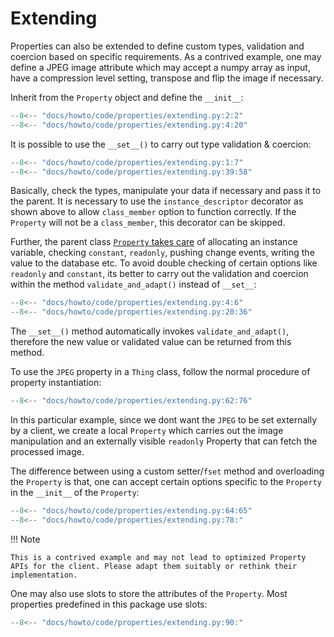 # Extending

Properties can also be extended to define custom types, validation and coercion based on specific requirements. As a contrived example, one may define a JPEG image attribute which may accept a numpy array as input, have a compression level setting, transpose and flip the image if necessary. 

Inherit from the `Property` object and define the `__init__`:

```py title='Subclassing Property' linenums="1" 
--8<-- "docs/howto/code/properties/extending.py:2:2"
--8<-- "docs/howto/code/properties/extending.py:4:20"
```

It is possible to use the `__set__()` to carry out type validation & coercion:

```py title='Validation with __set__()' linenums="1"
--8<-- "docs/howto/code/properties/extending.py:1:7"
--8<-- "docs/howto/code/properties/extending.py:39:58"
```

Basically, check the types, manipulate your data if necessary and pass it to the parent. It is necessary to use the `instance_descriptor` decorator as shown above to allow `class_member` option to function correctly. If the `Property` will not be a `class_member`, this decorator can be skipped. 

Further, the parent class [`Property` takes care](https://github.com/VigneshVSV/hololinked/blob/main/hololinked/server/property.py) of allocating an instance variable, checking `constant`, `readonly`, pushing change events, writing the value to the database etc. To avoid double checking of certain options like `readonly` and `constant`, its better to carry out the validation and coercion within the method `validate_and_adapt()` instead of `__set__`:

```py title='Validation and Adaption' linenums="1" 
--8<-- "docs/howto/code/properties/extending.py:4:6"
--8<-- "docs/howto/code/properties/extending.py:20:36"
```

The `__set__()` method automatically invokes `validate_and_adapt()`, therefore the new value or validated value can be returned from this method. 

To use the `JPEG` property in a `Thing` class, follow the normal procedure of property instantiation:

```py title="Instantiating Custom Property" linenums="1"
--8<-- "docs/howto/code/properties/extending.py:62:76"
```

In this particular example, since we dont want the `JPEG` to be set externally by a client, we create a local `Property` which carries out the image manipulation and an externally visible `readonly` Property that can fetch the processed image. 

The difference between using a custom setter/`fset` method and overloading the `Property` is that, one can accept certain options specific to the `Property` in the `__init__` of the 
`Property`: 

```py title="Reusing Custom Property" linenums="1"
--8<-- "docs/howto/code/properties/extending.py:64:65"
--8<-- "docs/howto/code/properties/extending.py:78:"
```

!!! Note

    This is a contrived example and may not lead to optimized Property APIs for the client. Please adapt them suitably or rethink their implementation. 


One may also use slots to store the attributes of the `Property`. Most properties predefined in this package use slots:

```py title="Using slots" linenums="1" 
--8<-- "docs/howto/code/properties/extending.py:90:"
```